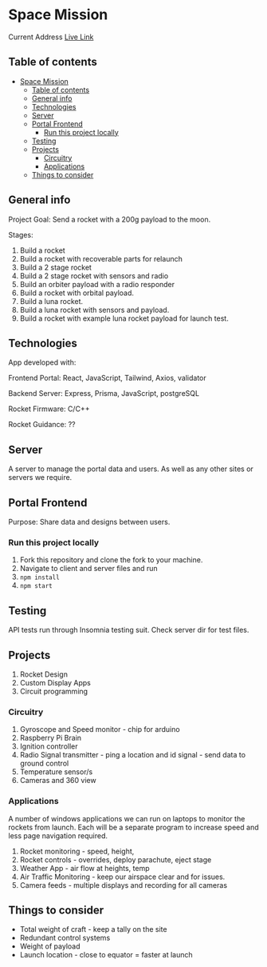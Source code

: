 # Space Mission

Current Address [Live Link](https://main--velvety-blini-fa7e84.netlify.app/)

## Table of contents

- [Space Mission](#space-mission)
  - [Table of contents](#table-of-contents)
  - [General info](#general-info)
  - [Technologies](#technologies)
  - [Server](#server)
  - [Portal Frontend](#portal-frontend)
    - [Run this project locally](#run-this-project-locally)
  - [Testing](#testing)
  - [Projects](#projects)
    - [Circuitry](#circuitry)
    - [Applications](#applications)
  - [Things to consider](#things-to-consider)

## General info

Project Goal: Send a rocket with a 200g payload to the moon.

Stages:

1. Build a rocket
2. Build a rocket with recoverable parts for relaunch
3. Build a 2 stage rocket
4. Build a 2 stage rocket with sensors and radio
5. Build an orbiter payload with a radio responder
6. Build a rocket with orbital payload.
7. Build a luna rocket.
8. Build a luna rocket with sensors and payload.
9. Build a rocket with example luna rocket payload for launch test.

## Technologies

App developed with:

Frontend Portal: React, JavaScript, Tailwind, Axios, validator

Backend Server: Express, Prisma, JavaScript, postgreSQL

Rocket Firmware: C/C++

Rocket Guidance: ??

## Server

A server to manage the portal data and users.
As well as any other sites or servers we require.

## Portal Frontend

Purpose:
Share data and designs between users.

### Run this project locally

1. Fork this repository and clone the fork to your machine.
2. Navigate to client and server files and run
3. `npm install`
4. `npm start`

## Testing

API tests run through Insomnia testing suit.
Check server dir for test files.

## Projects

1. Rocket Design
2. Custom Display Apps
3. Circuit programming

### Circuitry

1. Gyroscope and Speed monitor - chip for arduino
2. Raspberry Pi Brain
3. Ignition controller
4. Radio Signal transmitter - ping a location and id signal - send data to ground control
5. Temperature sensor/s
6. Cameras and 360 view

### Applications

A number of windows applications we can run on laptops to monitor the rockets from launch.
Each will be a separate program to increase speed and less page navigation required.

1. Rocket monitoring - speed, height,
2. Rocket controls - overrides, deploy parachute, eject stage
3. Weather App - air flow at heights, temp
4. Air Traffic Monitoring - keep our airspace clear and for issues.
5. Camera feeds - multiple displays and recording for all cameras

## Things to consider

- Total weight of craft - keep a tally on the site
- Redundant control systems
- Weight of payload
- Launch location - close to equator = faster at launch